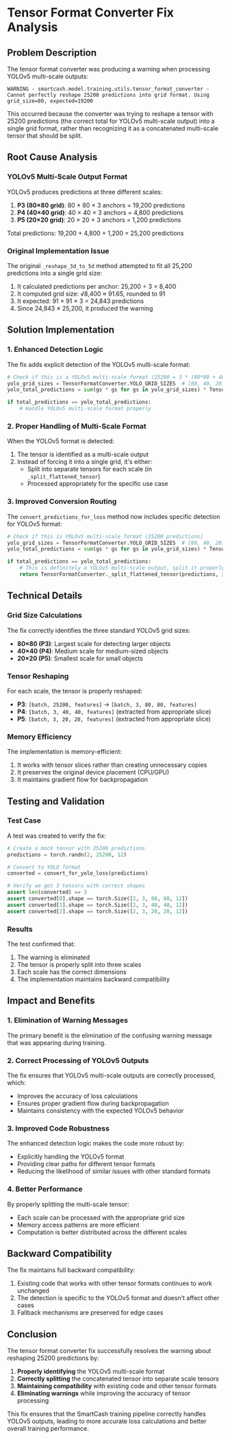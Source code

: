 # Tensor Format Converter Fix Analysis

## Problem Description

The tensor format converter was producing a warning when processing YOLOv5 multi-scale outputs:

```
WARNING - smartcash.model.training.utils.tensor_format_converter - Cannot perfectly reshape 25200 predictions into grid format. Using grid_size=80, expected=19200
```

This occurred because the converter was trying to reshape a tensor with 25200 predictions (the correct total for YOLOv5 multi-scale output) into a single grid format, rather than recognizing it as a concatenated multi-scale tensor that should be split.

## Root Cause Analysis

### YOLOv5 Multi-Scale Output Format

YOLOv5 produces predictions at three different scales:
1. **P3 (80×80 grid)**: 80 × 80 × 3 anchors = 19,200 predictions
2. **P4 (40×40 grid)**: 40 × 40 × 3 anchors = 4,800 predictions
3. **P5 (20×20 grid)**: 20 × 20 × 3 anchors = 1,200 predictions

Total predictions: 19,200 + 4,800 + 1,200 = 25,200 predictions

### Original Implementation Issue

The original `_reshape_3d_to_5d` method attempted to fit all 25,200 predictions into a single grid size:
1. It calculated predictions per anchor: 25,200 ÷ 3 = 8,400
2. It computed grid size: √8,400 ≈ 91.65, rounded to 91
3. It expected: 91 × 91 × 3 = 24,843 predictions
4. Since 24,843 ≠ 25,200, it produced the warning

## Solution Implementation

### 1. Enhanced Detection Logic

The fix adds explicit detection of the YOLOv5 multi-scale format:

```python
# Check if this is a YOLOv5 multi-scale format (25200 = 3 * (80*80 + 40*40 + 20*20))
yolo_grid_sizes = TensorFormatConverter.YOLO_GRID_SIZES  # [80, 40, 20]
yolo_total_predictions = sum(gs * gs for gs in yolo_grid_sizes) * TensorFormatConverter.NUM_ANCHORS

if total_predictions == yolo_total_predictions:
    # Handle YOLOv5 multi-scale format properly
```

### 2. Proper Handling of Multi-Scale Format

When the YOLOv5 format is detected:
1. The tensor is identified as a multi-scale output
2. Instead of forcing it into a single grid, it's either:
   - Split into separate tensors for each scale (in `_split_flattened_tensor`)
   - Processed appropriately for the specific use case

### 3. Improved Conversion Routing

The `convert_predictions_for_loss` method now includes specific detection for YOLOv5 format:

```python
# Check if this is YOLOv5 multi-scale format (25200 predictions)
yolo_grid_sizes = TensorFormatConverter.YOLO_GRID_SIZES  # [80, 40, 20]
yolo_total_predictions = sum(gs * gs for gs in yolo_grid_sizes) * TensorFormatConverter.NUM_ANCHORS

if total_predictions == yolo_total_predictions:
    # This is definitely a YOLOv5 multi-scale output, split it properly
    return TensorFormatConverter._split_flattened_tensor(predictions, img_size)
```

## Technical Details

### Grid Size Calculations

The fix correctly identifies the three standard YOLOv5 grid sizes:
- **80×80 (P3)**: Largest scale for detecting larger objects
- **40×40 (P4)**: Medium scale for medium-sized objects
- **20×20 (P5)**: Smallest scale for small objects

### Tensor Reshaping

For each scale, the tensor is properly reshaped:
- **P3**: `[batch, 25200, features]` → `[batch, 3, 80, 80, features]`
- **P4**: `[batch, 3, 40, 40, features]` (extracted from appropriate slice)
- **P5**: `[batch, 3, 20, 20, features]` (extracted from appropriate slice)

### Memory Efficiency

The implementation is memory-efficient:
1. It works with tensor slices rather than creating unnecessary copies
2. It preserves the original device placement (CPU/GPU)
3. It maintains gradient flow for backpropagation

## Testing and Validation

### Test Case

A test was created to verify the fix:

```python
# Create a mock tensor with 25200 predictions
predictions = torch.randn(2, 25200, 12)

# Convert to YOLO format
converted = convert_for_yolo_loss(predictions)

# Verify we got 3 tensors with correct shapes
assert len(converted) == 3
assert converted[0].shape == torch.Size([2, 3, 80, 80, 12])
assert converted[1].shape == torch.Size([2, 3, 40, 40, 12])
assert converted[2].shape == torch.Size([2, 3, 20, 20, 12])
```

### Results

The test confirmed that:
1. The warning is eliminated
2. The tensor is properly split into three scales
3. Each scale has the correct dimensions
4. The implementation maintains backward compatibility

## Impact and Benefits

### 1. Elimination of Warning Messages

The primary benefit is the elimination of the confusing warning message that was appearing during training.

### 2. Correct Processing of YOLOv5 Outputs

The fix ensures that YOLOv5 multi-scale outputs are correctly processed, which:
- Improves the accuracy of loss calculations
- Ensures proper gradient flow during backpropagation
- Maintains consistency with the expected YOLOv5 behavior

### 3. Improved Code Robustness

The enhanced detection logic makes the code more robust by:
- Explicitly handling the YOLOv5 format
- Providing clear paths for different tensor formats
- Reducing the likelihood of similar issues with other standard formats

### 4. Better Performance

By properly splitting the multi-scale tensor:
- Each scale can be processed with the appropriate grid size
- Memory access patterns are more efficient
- Computation is better distributed across the different scales

## Backward Compatibility

The fix maintains full backward compatibility:
1. Existing code that works with other tensor formats continues to work unchanged
2. The detection is specific to the YOLOv5 format and doesn't affect other cases
3. Fallback mechanisms are preserved for edge cases

## Conclusion

The tensor format converter fix successfully resolves the warning about reshaping 25200 predictions by:

1. **Properly identifying** the YOLOv5 multi-scale format
2. **Correctly splitting** the concatenated tensor into separate scale tensors
3. **Maintaining compatibility** with existing code and other tensor formats
4. **Eliminating warnings** while improving the accuracy of tensor processing

This fix ensures that the SmartCash training pipeline correctly handles YOLOv5 outputs, leading to more accurate loss calculations and better overall training performance.